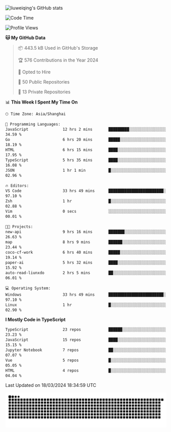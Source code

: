![liuweiqing's GitHub stats](https://github-readme-stats.vercel.app/api?username=14790897&show_icons=true&locale=cn&include_all_commits=true&count_private=true)

<!--START_SECTION:waka-->
![Code Time](http://img.shields.io/badge/Code%20Time-877%20hrs%2050%20mins-blue)

![Profile Views](http://img.shields.io/badge/Profile%20Views-5-blue)

**🐱 My GitHub Data** 

> 📦 443.5 kB Used in GitHub's Storage 
 > 
> 🏆 576 Contributions in the Year 2024
 > 
> 💼 Opted to Hire
 > 
> 📜 50 Public Repositories 
 > 
> 🔑 13 Private Repositories 
 > 
📊 **This Week I Spent My Time On** 

```text
🕑︎ Time Zone: Asia/Shanghai

💬 Programming Languages: 
JavaScript               12 hrs 2 mins       █████████░░░░░░░░░░░░░░░░   34.59 % 
Go                       6 hrs 20 mins       █████░░░░░░░░░░░░░░░░░░░░   18.19 % 
HTML                     6 hrs 15 mins       ████░░░░░░░░░░░░░░░░░░░░░   17.95 % 
TypeScript               5 hrs 35 mins       ████░░░░░░░░░░░░░░░░░░░░░   16.08 % 
JSON                     1 hr 1 min          █░░░░░░░░░░░░░░░░░░░░░░░░   02.96 % 

🔥 Editors: 
VS Code                  33 hrs 49 mins      ████████████████████████░   97.10 % 
Zsh                      1 hr                █░░░░░░░░░░░░░░░░░░░░░░░░   02.88 % 
Vim                      0 secs              ░░░░░░░░░░░░░░░░░░░░░░░░░   00.01 % 

🐱‍💻 Projects: 
new-api                  9 hrs 16 mins       ███████░░░░░░░░░░░░░░░░░░   26.63 % 
map                      8 hrs 9 mins        ██████░░░░░░░░░░░░░░░░░░░   23.44 % 
coco-cf-work             6 hrs 40 mins       █████░░░░░░░░░░░░░░░░░░░░   19.14 % 
paper-ai                 5 hrs 32 mins       ████░░░░░░░░░░░░░░░░░░░░░   15.92 % 
auto-read-liunxdo        2 hrs 5 mins        ██░░░░░░░░░░░░░░░░░░░░░░░   06.01 % 

💻 Operating System: 
Windows                  33 hrs 49 mins      ████████████████████████░   97.10 % 
Linux                    1 hr                █░░░░░░░░░░░░░░░░░░░░░░░░   02.90 % 
```

**I Mostly Code in TypeScript** 

```text
TypeScript               23 repos            ██████░░░░░░░░░░░░░░░░░░░   23.23 % 
JavaScript               15 repos            ████░░░░░░░░░░░░░░░░░░░░░   15.15 % 
Jupyter Notebook         7 repos             ██░░░░░░░░░░░░░░░░░░░░░░░   07.07 % 
Vue                      5 repos             █░░░░░░░░░░░░░░░░░░░░░░░░   05.05 % 
HTML                     4 repos             █░░░░░░░░░░░░░░░░░░░░░░░░   04.04 % 
```




 Last Updated on 18/03/2024 18:34:59 UTC
<!--END_SECTION:waka-->

<picture>
  <source media="(prefers-color-scheme: dark)" srcset="https://raw.githubusercontent.com/14790897/14790897/output/github-contribution-grid-snake-dark.svg" />
  <source media="(prefers-color-scheme: light)" srcset="https://raw.githubusercontent.com/14790897/14790897/output/github-contribution-grid-snake.svg" />
  <img alt="github-snake" src="https://raw.githubusercontent.com/14790897/14790897/output/github-contribution-grid-snake.svg" />
</picture>
